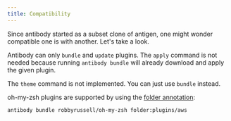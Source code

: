 ```yaml
---
title: Compatibility
---
```


Since antibody started as a subset clone of antigen, one might wonder
compatible one is with another. Let's take a look.

Antibody can only `bundle` and `update` plugins. The `apply` command is not
needed because running `antibody bundle` will already download and apply the
given plugin.

The `theme` command is not implemented. You can just use `bundle` instead.

oh-my-zsh plugins are supported by using the [folder annotation](#options.sub_folders):

```sh
antibody bundle robbyrussell/oh-my-zsh folder:plugins/aws
```
